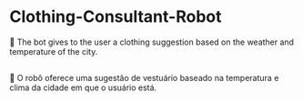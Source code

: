 # Clothing-Consultant-Robot

🤖 The bot gives to the user a clothing suggestion based on the weather and temperature of the city.

##

🤖 O robô oferece uma sugestão de vestuário baseado na temperatura e clima da cidade em que o usuário está. 

